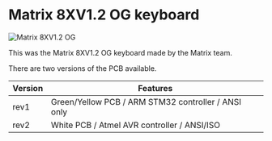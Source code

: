 # Matrix 8XV1.2 OG keyboard

![Matrix 8XV1.2 OG](https://i.imgur.com/NELL6Sbl.jpg)

This was the Matrix 8XV1.2 OG keyboard made by the Matrix team.  

There are two versions of the PCB available.

|Version|Features                                             |
|-------|-----------------------------------------------------|
|rev1   |Green/Yellow PCB / ARM STM32 controller / ANSI only  |
|rev2   |White PCB / Atmel AVR controller / ANSI/ISO          |
